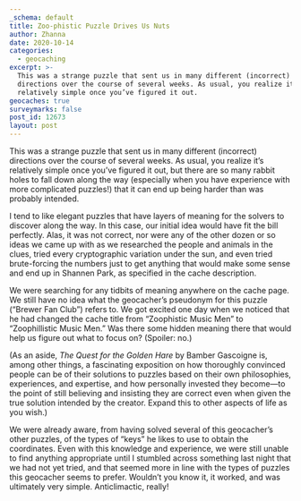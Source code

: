 ```yaml
---
_schema: default
title: Zoo-phistic Puzzle Drives Us Nuts
author: Zhanna
date: 2020-10-14
categories:
  - geocaching
excerpt: >-
  This was a strange puzzle that sent us in many different (incorrect)
  directions over the course of several weeks. As usual, you realize it’s
  relatively simple once you’ve figured it out.
geocaches: true
surveymarks: false
post_id: 12673
layout: post
---
```


This was a strange puzzle that sent us in many different (incorrect) directions over the course of several weeks. As usual, you realize it’s relatively simple once you’ve figured it out, but there are so many rabbit holes to fall down along the way (especially when you have experience with more complicated puzzles\!) that it can end up being harder than was probably intended.

I tend to like elegant puzzles that have layers of meaning for the solvers to discover along the way. In this case, our initial idea would have fit the bill perfectly. Alas, it was not correct, nor were any of the other dozen or so ideas we came up with as we researched the people and animals in the clues, tried every cryptographic variation under the sun, and even tried brute-forcing the numbers just to get anything that would make some sense and end up in Shannen Park, as specified in the cache description.

We were searching for any tidbits of meaning anywhere on the cache page. We still have no idea what the geocacher’s pseudonym for this puzzle (“Brewer Fan Club”) refers to. We got excited one day when we noticed that he had changed the cache title from “Zoophistic Music Men” to “Zoophillistic Music Men.” Was there some hidden meaning there that would help us figure out what to focus on? (Spoiler: no.)

(As an aside,&nbsp;*The Quest for the Golden Hare*&nbsp;by Bamber Gascoigne is, among other things, a fascinating exposition on how thoroughly convinced people can be of their solutions to puzzles based on their own philosophies, experiences, and expertise, and how personally invested they become—to the point of still believing and insisting they are correct even when given the true solution intended by the creator. Expand this to other aspects of life as you wish.)

We were already aware, from having solved several of this geocacher’s other puzzles, of the types of “keys” he likes to use to obtain the coordinates. Even with this knowledge and experience, we were still unable to find anything appropriate until I stumbled across something last night that we had not yet tried, and that seemed more in line with the types of puzzles this geocacher seems to prefer. Wouldn’t you know it, it worked, and was ultimately very simple. Anticlimactic, really\!
